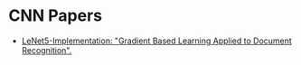 # CNN Papers

- [LeNet5-Implementation: "Gradient Based Learning Applied to Document Recognition".](https://github.com/nordengt/LeNet5-Implementation)